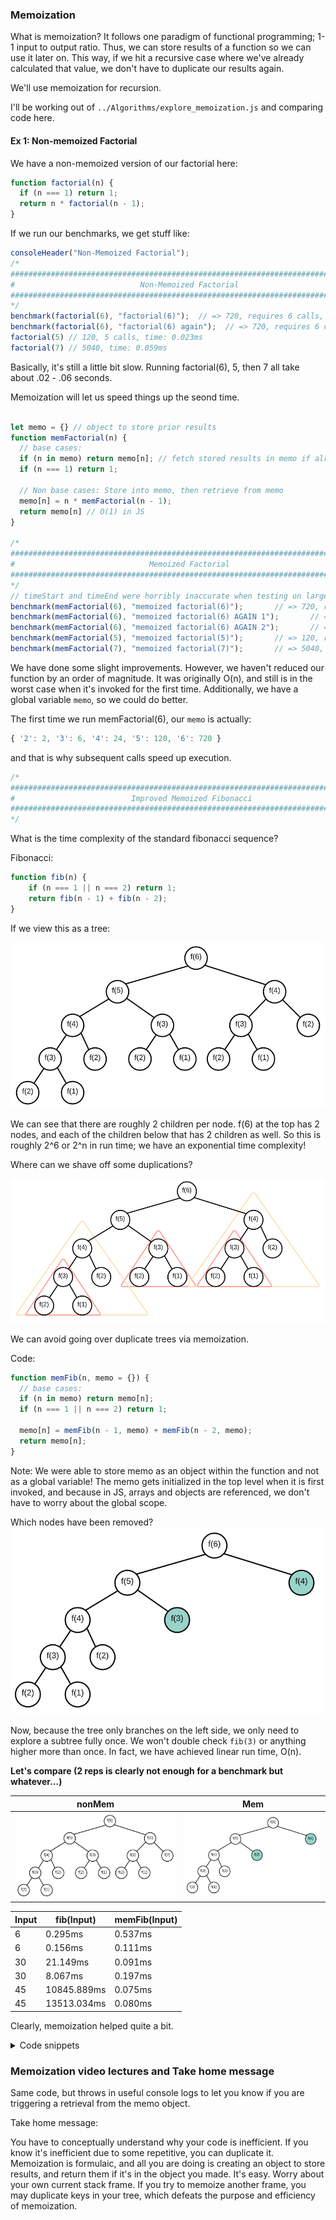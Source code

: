 ### Memoization

  What is memoization? It follows one paradigm of functional programming; 1-1 input to output ratio. Thus, we can store results of a function so we can use it later on. This way, if we hit a recursive case where we've already calculated that value, we don't have to duplicate our results again.

  We'll use memoization for recursion.

I'll be working out of `../Algorithms/explore_memoization.js` and comparing code here.

#### Ex 1: Non-memoized Factorial
We have a non-memoized version of our factorial here:

```js
function factorial(n) {
  if (n === 1) return 1;
  return n * factorial(n - 1);
}
```

If we run our benchmarks, we get stuff like: 

```js
consoleHeader("Non-Memoized Factorial");
/*
################################################################################
#                            Non-Memoized Factorial                            #
################################################################################
*/
benchmark(factorial(6), "factorial(6)");  // => 720, requires 6 calls, time: 0.246ms
benchmark(factorial(6), "factorial(6) again");  // => 720, requires 6 calls, time: 0.043ms
factorial(5) // 120, 5 calls, time: 0.023ms
factorial(7) // 5040, time: 0.059ms

```
  Basically, it's still a little bit slow. Running factorial(6), 5, then 7 all take about .02 - .06 seconds.

  Memoization will let us speed things up the seond time.

```js

let memo = {} // object to store prior results
function memFactorial(n) {
  // base cases:
  if (n in memo) return memo[n]; // fetch stored results in memo if already there
  if (n === 1) return 1;

  // Non base cases: Store into memo, then retrieve from memo
  memo[n] = n * memFactorial(n - 1);
  return memo[n] // O(1) in JS
}

/*
################################################################################
#                              Memoized Factorial                              #
################################################################################
*/
// timeStart and timeEnd were horribly inaccurate when testing on larger inputs...
benchmark(memFactorial(6), "memoized factorial(6)");       // => 720, requires 6 calls
benchmark(memFactorial(6), "memoized factorial(6) AGAIN 1");       // => 720, requires 1 call
benchmark(memFactorial(6), "memoized factorial(6) AGAIN 2");       // => 720, requires 1 call
benchmark(memFactorial(5), "memoized factorial(5)");       // => 120, requires 1 call
benchmark(memFactorial(7), "memoized factorial(7)");       // => 5040, requires 2 calls

```

  We have done some slight improvements. However, we haven't reduced our function by an order of magnitude. It was originally O(n), and still is in the worst case when it's invoked for the first time. Additionally, we have a global variable `memo`, so we could do better.

  The first time we run memFactorial(6), our `memo` is actually:
```js
{ '2': 2, '3': 6, '4': 24, '5': 120, '6': 720 }
```
  and that is why subsequent calls speed up execution.

```js
/*
################################################################################
#                          Improved Memoized Fibonacci                         #
################################################################################
*/
```

What is the time complexity of the standard fibonacci sequence?

Fibonacci:
```js
function fib(n) {
    if (n === 1 || n === 2) return 1;
    return fib(n - 1) + fib(n - 2);
}
```

If we view this as a tree:

![fib tree](Images/fib_tree.png)


  We can see that there are roughly 2 children per node. f(6) at the top has 2 nodes, and each of the children below that has 2 children as well. So this is roughly 2^6 or 2^n in run time; we have an exponential time complexity!

Where can we shave off some duplications?

![fib tree with subtrees colored](Images/fib_tree_dups_colored.png)

We can avoid going over duplicate trees via memoization.

Code:

```js
function memFib(n, memo = {}) {
  // base cases:
  if (n in memo) return memo[n];
  if (n === 1 || n === 2) return 1;

  memo[n] = memFib(n - 1, memo) + memFib(n - 2, memo);
  return memo[n];
}
```
Note: We were able to store memo as an object within the function and not as a global variable! The memo gets initialized in the top level when it is first invoked, and because in JS, arrays and objects are referenced, we don't have to worry about the global scope.

Which nodes have been removed?
![fib tree abbreviated](Images/fib_tree_abrv.png)

Now, because the tree only branches on the left side, we only need to explore a subtree fully once. We won't double check `fib(3)` or anything higher more than once. In fact, we have achieved linear run time, O(n).

**Let's compare (2 reps is clearly not enough for a benchmark but whatever...)**

| nonMem | Mem |
|------- | --- |
|![fib tree](Images/fib_tree.png) | ![fib tree abbreviated](Images/fib_tree_abrv.png) |

| Input 	| fib(Input)  	| memFib(Input) 	|
|-------	|-------------	|---------------	|
| 6     	| 0.295ms     	| 0.537ms       	|
| 6     	| 0.156ms     	| 0.111ms       	|
| 30    	| 21.149ms    	| 0.091ms       	|
| 30    	| 8.067ms     	| 0.197ms       	|
| 45    	| 10845.889ms 	| 0.075ms       	|
| 45    	| 13513.034ms 	| 0.080ms       	|

Clearly, memoization helped quite a bit.

<details> 
<summary> Code snippets </summary>

Nonmemoized:
```js
consoleHeader("Fibonacci");
benchmark(() => fib(6), "fib(6) Rep 1");
benchmark(() => fib(6), "fib(6) Rep 2");
benchmark(() => fib(30), "fib(30) Rep 1");
benchmark(() => fib(30), "fib(30) Rep 2");
benchmark(() => fib(45), "fib(45) Rep 1");
benchmark(() => fib(45), "fib(45) Rep 2");
```
Memoized:
```js
consoleHeader("Memoized Fib");
benchmark(() => memFib(6), "memFib(6) Rep 1");
benchmark(() => memFib(6), "memFib(6) Rep 2");
benchmark(() => memFib(30), "memFib(30) Rep 1");
benchmark(() => memFib(30), "memFib(30) Rep 2");
benchmark(() => memFib(45), "memFib(45) Rep 1");
benchmark(() => memFib(45), "memFib(45) Rep 2");
```

</details>


### Memoization video lectures and Take home message

  Same code, but throws in useful console logs to let you know if you are triggering a retrieval from the memo object.



  Take home message:

You have to conceptually understand why your code is inefficient. If you know it's inefficient due to some repetitive, you can duplicate it. 
Memoization is formulaic, and all you are doing is creating an object to store results, and return them if it's in the object you made. It's easy.
Worry about your own current stack frame. If you try to memoize another frame, you may duplicate keys in your tree, which defeats the purpose and efficiency of memoization.